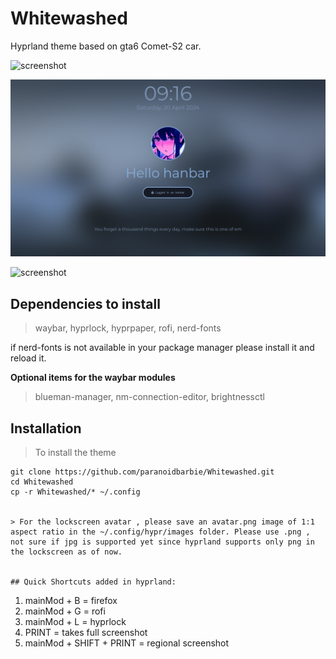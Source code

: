 # Whitewashed
Hyprland theme based on gta6 Comet-S2 car. 

![screenshot](https://github.com/paranoidbarbie/Whitewashed/blob/main/assets/images/whitewash.png)

![screenshot](https://github.com/paranoidbarbie/Whitewashed/blob/main/assets/images/lockscreen.png)

![screenshot](https://github.com/paranoidbarbie/Whitewashed/blob/main/assets/images/rofi.png)

## Dependencies to install

> waybar, hyprlock, hyprpaper, rofi, nerd-fonts

if nerd-fonts is not available in your package manager please install it and reload it.

**Optional items for the waybar modules**
> blueman-manager, nm-connection-editor, brightnessctl


## Installation 
> To install the theme

```
git clone https://github.com/paranoidbarbie/Whitewashed.git
cd Whitewashed
cp -r Whitewashed/* ~/.config


> For the lockscreen avatar , please save an avatar.png image of 1:1 aspect ratio in the ~/.config/hypr/images folder. Please use .png , not sure if jpg is supported yet since hyprland supports only png in the lockscreen as of now. 


## Quick Shortcuts added in hyprland:
```
1. mainMod + B = firefox
2. mainMod + G = rofi
3. mainMod + L = hyprlock
4. PRINT       = takes full screenshot
5. mainMod + SHIFT + PRINT = regional screenshot
